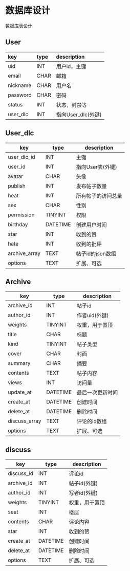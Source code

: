 # 数据库设计

数据库表设计



## User

| key        | type    | description        |
| :--------- | :------ | :----------------- |
| uid        | INT     | 用户id，主键       |
| email      | CHAR    | 邮箱               |
| nickname   | CHAR    | 用户名             |
| password   | CHAR    | 密码               |
| status     | INT     | 状态，封禁等       |
| user_dlc   | INT     | 指向User_dlc(外键) |



## User_dlc

| key           | type     | description        |
| ------------- | -------- | ------------------ |
| user_dlc_id   | INT      | 主键               |
| user_id       | INT      | 指向User表(外键)   |
| avatar        | CHAR     | 头像               |
| publish       | INT      | 发布帖子数量       |
| heat          | INT      | 所有帖子的访问总量 |
| sex           | CHAR     | 性别               |
| permission    | TINYINT  | 权限               |
| birthday      | DATETIME | 创建用户时间       |
| star          | INT      | 收到的赞           |
| hate          | INT      | 收到的批评         |
| archive_array | TEXT     | 帖子id的json数组   |
| options       | TEXT     | 扩展、可选         |





## Archive

| key           | type     | description      |
| ------------- | -------- | ---------------- |
| archive_id    | INT      | 帖子id           |
| author_id     | INT      | 作者uid(外键)    |
| weights       | TINYINT  | 权重，用于置顶   |
| title         | CHAR     | 标题             |
| kind          | TINYINT  | 帖子类型         |
| cover         | CHAR     | 封面             |
| summary       | CHAR     | 摘要             |
| contents      | TEXT     | 帖子内容         |
| views         | INT      | 访问量           |
| update_at     | DATETIME | 最后一次更新时间 |
| create_at     | DATETIME | 创建时间         |
| delete_at     | DATETIME | 删除时间         |
| discuss_array | TEXT     | 评论的id数组     |
| options       | TEXT     | 扩展、可选       |



## discuss

| key        | type     | description    |
| ---------- | -------- | -------------- |
| discuss_id | INT      | 评论id         |
| archive_id | INT      | 帖子id(外键)   |
| author_id  | INT      | 写者id(外键)   |
| weights    | TINYINT  | 权重，用于置顶 |
| seat       | INT      | 楼层           |
| contents   | CHAR     | 评论内容       |
| star       | INT      | 收到的赞       |
| create_at  | DATETIME | 创建时间       |
| delete_at  | DATETIME | 删除时间       |
| options    | TEXT     | 扩展、可选     |

